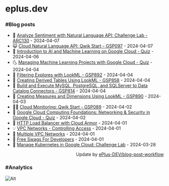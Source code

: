 # eplus.dev

### #Blog posts

<!-- BLOG-POST-LIST:START -->
 - 🧰 [Analyze Sentiment with Natural Language API: Challenge Lab - ARC130](https://eplus.dev/analyze-sentiment-with-natural-language-api-challenge-lab-arc130) - 2024-04-07
 - 😺 [Cloud Natural Language API: Qwik Start - GSP097](https://eplus.dev/cloud-natural-language-api-qwik-start-gsp097) - 2024-04-07
 - 🗽 [Introduction to AI and Machine Learning on Google Cloud - Quiz](https://eplus.dev/introduction-to-ai-and-machine-learning-on-google-cloud-quiz) - 2024-04-06
 - 🌜 [Managing Machine Learning Projects with Google Cloud - Quiz](https://eplus.dev/managing-machine-learning-projects-with-google-cloud-quiz) - 2024-04-04
 - 📝 [Filtering Explores with LookML - GSP892](https://eplus.dev/filtering-explores-with-lookml-gsp892) - 2024-04-04
 - 🚀 [Creating Derived Tables Using LookML - GSP858](https://eplus.dev/creating-derived-tables-using-lookml-gsp858) - 2024-04-04
 - 💼 [Build and Execute MySQL, PostgreSQL, and SQLServer to Data Catalog Connectors - GSP814](https://eplus.dev/build-and-execute-mysql-postgresql-and-sqlserver-to-data-catalog-connectors-gsp814) - 2024-04-04
 - 🦣 [Creating Measures and Dimensions Using LookML - GSP890](https://eplus.dev/creating-measures-and-dimensions-using-lookml-gsp890) - 2024-04-03
 - 👨‍🏫 [Cloud Monitoring: Qwik Start - GSP089](https://eplus.dev/cloud-monitoring-qwik-start-gsp089) - 2024-04-02
 - 🔭 [Google Cloud Computing Foundations: Networking &amp; Security in Google Cloud - Quiz](https://eplus.dev/google-cloud-computing-foundations-networking-security-in-google-cloud-quiz) - 2024-04-02
 - 🤡 [HTTP Load Balancer with Cloud Armor](https://eplus.dev/http-load-balancer-with-cloud-armor) - 2024-04-01
 - 💡 [VPC Networks - Controlling Access](https://eplus.dev/vpc-networks-controlling-access) - 2024-04-01
 - 🦣 [Multiple VPC Networks](https://eplus.dev/multiple-vpc-networks) - 2024-04-01
 - 💪 [Free Swags For Developers](https://eplus.dev/free-swags-for-developers) - 2024-04-01
 - 🤡 [Manage Kubernetes in Google Cloud: Challenge Lab](https://eplus.dev/manage-kubernetes-in-google-cloud-challenge-lab) - 2024-03-28<!-- BLOG-POST-LIST:END -->

<div align="right">
  Update by <a target="_blank"
    href="https://github.com/ePlus-DEV/blog-post-workflow">ePlus-DEV/blog-post-workflow</a>
</div>

### #Analytics
![Alt](https://repobeats.axiom.co/api/embed/9990f7cddfbad8d834990b10ccad05f81ac1096f.svg "Repobeats analytics image")
